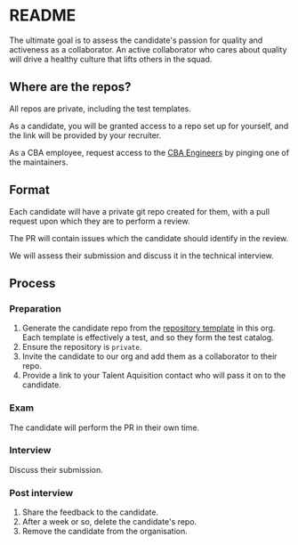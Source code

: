 # README

The ultimate goal is to assess the candidate's passion for quality and activeness as a collaborator. An active collaborator who cares about quality will drive a healthy culture that lifts others in the squad.

## Where are the repos?

All repos are private, including the test templates.

As a candidate, you will be granted access to a repo set up for yourself, and the link will be provided by your recruiter.

As a CBA employee, request access to the [CBA Engineers](https://github.com/orgs/CBA-Tech-Recruiting/teams/cba-engineers) by pinging one of the maintainers.

## Format

Each candidate will have a private git repo created for them, with a pull request upon which they are to perform a review.

The PR will contain issues which the candidate should identify in the review.

We will assess their submission and discuss it in the technical interview.

## Process

### Preparation

1. Generate the candidate repo from the [repository template](https://docs.github.com/en/repositories/creating-and-managing-repositories/creating-a-repository-from-a-template) in this org. Each template is effectively a test, and so they form the test catalog.
2. Ensure the repository is `private`.
3. Invite the candidate to our org and add them as a collaborator to their repo.
4. Provide a link to your Talent Aquisition contact who will pass it on to the candidate.

### Exam

The candidate will perform the PR in their own time.

### Interview

Discuss their submission.

### Post interview

1. Share the feedback to the candidate.
1. After a week or so, delete the candidate's repo.
1. Remove the candidate from the organisation.
